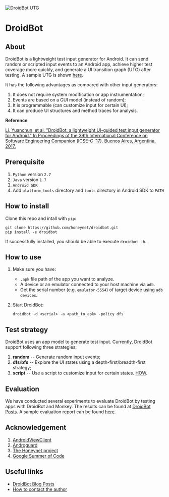 ![DroidBot UTG](images/droidbot/resources/dummy_documents/droidbot_utg.png)

# DroidBot

## About
DroidBot is a lightweight test input generator for Android.
It can send random or scripted input events to an Android app, achieve higher test coverage more quickly, and generate a UI transition graph (UTG) after testing.
A sample UTG is shown [here](http://honeynet.github.io/droidbot/report_com.yelp.android/).

It has the following advantages as compared with other input generators:

1. It does not require system modification or app instrumentation;
2. Events are based on a GUI model (instead of random);
3. It is programmable (can customize input for certain UI);
4. It can produce UI structures and method traces for analysis.

**Reference**

[Li, Yuanchun, et al. "DroidBot: a lightweight UI-guided test input generator for Android." In Proceedings of the 39th International Conference on Software Engineering Companion (ICSE-C '17). Buenos Aires, Argentina, 2017.](http://dl.acm.org/citation.cfm?id=3098352)

## Prerequisite

1. `Python` version `2.7`
2. `Java` version `1.7`
3. `Android SDK`
4. Add `platform_tools` directory and `tools` directory in Android SDK to `PATH`

## How to install

Clone this repo and intall with `pip`:

```shell
git clone https://github.com/honeynet/droidbot.git
pip install -e droidbot
```

If successfully installed, you should be able to execute `droidbot -h`.

## How to use

1. Make sure you have:

    + `.apk` file path of the app you want to analyze.
    + A device or an emulator connected to your host machine via `adb`.
    + Get the serial number (e.g. `emulator-5554`) of target device using `adb devices`.

2. Start DroidBot:

    ```
    droidbot -d <serial> -a <path_to_apk> -policy dfs
    ```

## Test strategy

DroidBot uses an app model to generate test input.
Currently, DroidBot support following three strategies:

1. **random** -- Generate random input events;
2. **dfs**/**bfs** -- Explore the UI states using a depth-first/breadth-first strategy;
3. **script** -- Use a script to customize input for certain states. [HOW](http://honeynet.github.io/droidbot/2016/08/19/DroidBot_Script.html).

## Evaluation

We have conducted several experiments to evaluate DroidBot by testing apps with DroidBot and Monkey.
The results can be found at [DroidBot Posts](http://honeynet.github.io/droidbot/).
A sample evaluation report can be found [here](http://honeynet.github.io/droidbot/2015/07/30/Evaluation_Report_2015-07-30_1501.html).

## Acknowledgement

1. [AndroidViewClient](https://github.com/dtmilano/AndroidViewClient)
2. [Androguard](http://code.google.com/p/androguard/)
3. [The Honeynet project](https://www.honeynet.org/)
4. [Google Summer of Code](https://summerofcode.withgoogle.com/)

## Useful links

- [DroidBot Blog Posts](http://honeynet.github.io/droidbot/)
- [How to contact the author](http://ylimit.github.io)

